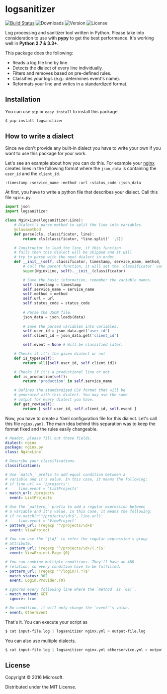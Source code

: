 # logsanitizer

[![Build Status](https://travis-ci.org/wunderlist/logsanitizer.svg)](https://travis-ci.org/wunderlist/logsanitizer)
![Downloads](https://img.shields.io/pypi/dm/logsanitizer.svg)
![Version](https://img.shields.io/pypi/v/logsanitizer.svg)
![License](https://img.shields.io/pypi/l/logsanitizer.svg)

Log processing and sanitizer tool written in Python. Please take into consideration to use with **pypy** to get the best performance. It's working well in **Python 2.7 & 3.3+**.

This package does the following:
- Reads a log file line by line.
- Detects the dialect of every line individually.
- Filters and removes based on pre-defined rules.
- Classifies your logs (e.g.: determines event's name).
- Reformats your line and writes in a standardized format.

## Installation

You can use `pip` or `easy_install` to install this package.

```bash
$ pip install logsanitizer
```

## How to write a dialect

Since we don't provide any built-in dialect you have to write your own if you want to use this package for your work.

Let's see an example about how you can do this. For example your [nginx](https://www.nginx.com) creates lines in the following format where the `json_data` is containing the `user_id` and the `client_id`.

```
:timestamp :service_name :method :url :status_code :json_data
```

At first, you have to write a python file that describes your dialect. Call this file `nginx.py`.

```python
import json
import logsanitizer

class NginxLine(logsanitizer.Line):
    # Dialect's parse method to split the line into variables.
    @classmethod
    def parse(cls, classificator, line):
        return cls(classificator, *line.split(' ',5))

    # Constructor to load the line, if this function 
    # fails then this dialect will be skipped and it will
    # try to parse with the next dialect in order.
    def __init__(self, classificator, timestamp, service_name, method, url, status_code, data):
        # Call the parent function, it will set the `classificator` variable.
        super(NginxLine, self).__init__(classificator)

        # Save the basic information, remember the variable names.
        self.timestamp = timestamp
        self.service_name = service_name
        self.method = method
        self.url = url
        self.status_code = status_code
        
        # Parse the JSON file.
        json_data = json.loads(data)
        
        # Save the parsed variables into variables.
        self.user_id = json_data.get('user_id')
        self.client_id = json_data.get('client_id')

        self.event = None # Will be classified later.

	# Checks if it's the given dialect or not
    def is_type(self):
        return all([self.user_id, self.client_id])

    # Checks if it's a productional line or not
    def is_production(self):
        return 'production' in self.service_name

    # Defines the standardized CSV format that will be 
    # generated with this dialect. You may use the same
    # output for every dialect you have.
    def get_row(self):
        return [ self.user_id, self.client_id, self.event ]
```

Now, you have to create a Yaml configuration file for this dialect. Let's call this file `nginx.yaml`. The main idea behind this separation was to keep the format fixed and the rules easily changeable.

```yaml
# Header, please fill out these fields.
dialect: nginx
package: nginx.py
class: NginxLine

# Describe your classifications.
classifications:

# Use `match_` prefix to add equal condition between a 
# variable and it's value. In this case, it means the following:
# if line.url == '/projects':
#     line.event = 'ListProjects'
- match_url: /projects
  event: ListProjects

# Use the `pattern_` prefix to add a regular expression between
# a variable and it's value. In this case, it means the following:
# if re.match(r'^/projects/\d+$', line.url):
#     line.event = 'ViewProject'
- pattern_url: !regexp '^/projects/\d+$'
  event: ViewProject

# You can use the `{\d}` to refer the regular expression's group
# attribute.
- pattern_url: !regexp '^/projects/\d+/(.*)$'
  event: ViewProject.Page.{0}

# You can combine multiple conditions. They'll have an AND 
# relation, so every condition have to be fulfilled.
- pattern_url: !regexp '^/login/(.*)$'
  match_status: 302
  event: Login.Provider.{0}

# Ignores every following line where the `method` is `GET`.
- match_method: GET
  ignore: true

# No condition, it will only change the `event`'s value.
- event: OtherEvent
```

That's it. You can execute your script as

```bash
$ cat input-file.log | logsanitizer nginx.yml > output-file.log 
```

You can also use multiple dialects.

```bash
$ cat input-file.log | logsanitizer nginx.yml otherservice.yml > output-file.log 
```

## License

Copyright © 2016 Microsoft.

Distributed under the MIT License.
